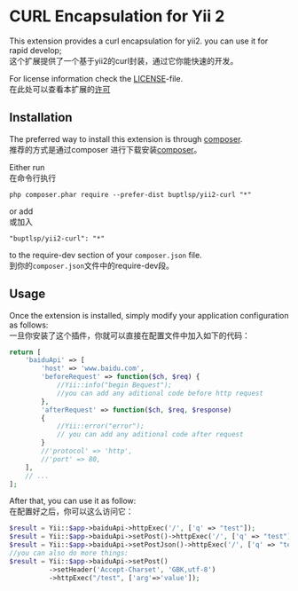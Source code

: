 CURL Encapsulation for Yii 2
========================

This extension provides a curl encapsulation for yii2. you can use it for rapid develop;  
这个扩展提供了一个基于yii2的curl封装，通过它你能快速的开发。  

For license information check the [LICENSE](LICENSE.md)-file.  
在此处可以查看本扩展的[许可](LICENSE.md)


Installation
------------

The preferred way to install this extension is through [composer](http://getcomposer.org/download/).  
推荐的方式是通过composer 进行下载安装[composer](http://getcomposer.org/download/)。  

Either run  
在命令行执行  
```
php composer.phar require --prefer-dist buptlsp/yii2-curl "*"
```

or add   
或加入

```
"buptlsp/yii2-curl": "*"
```

to the require-dev section of your `composer.json` file.  
到你的`composer.json`文件中的require-dev段。  

Usage
-----

Once the extension is installed, simply modify your application configuration as follows:  
一旦你安装了这个插件，你就可以直接在配置文件中加入如下的代码：  

```php
return [
    'baiduApi' => [
        'host' => 'www.baidu.com',
        'beforeRequest' => function($ch, $req) {
            //Yii::info("begin Bequest");
            //you can add any aditional code before http request
        },
        'afterRequest' => function($ch, $req, $response)
        {
            //Yii::error("error");
            // you can add any aditional code after request
        }
        //'protocol' => 'http',
        //'port' => 80,
    ],
    // ...
];
```

After that, you can use it as follow:  
在配置好之后，你可以这么访问它：
```php
$result = Yii::$app->baiduApi->httpExec('/', ['q' => "test"]);
$result = Yii::$app->baiduApi->setPost()->httpExec('/', ['q' => "test"]);
$result = Yii::$app->baiduApi->setPostJson()->httpExec('/', ['q' => "test"]);
//you can also do more things:
$result = Yii::$app->baiduApi->setPost()
          ->setHeader('Accept-Charset', 'GBK,utf-8')
          ->httpExec("/test", ['arg'=>'value']);
```

